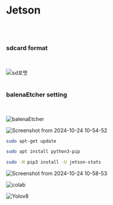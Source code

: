 # Jetson
<br>
<br>

<h3> sdcard format </h3>
<br>

![sd포멧](https://github.com/user-attachments/assets/83a00e63-cffd-4723-a1a1-dc0d400f7545)
<br>
<br>
<h3> balenaEtcher setting </h3>
<br>

![balenaEtcher](https://github.com/user-attachments/assets/d533da02-f024-403f-b018-fc0efa5053e7)

![Screenshot from 2024-10-24 10-54-52](https://github.com/user-attachments/assets/484e205b-8130-4be3-9274-254dd03025eb)
``` bash                                              
sudo apt-get update

sudo apt install python3-pip

sudo -H pip3 install -U jetson-stats
```

![Screenshot from 2024-10-24 10-58-53](https://github.com/user-attachments/assets/cffe9f62-f670-46f9-9cca-3d0d55fa24ea)

![colab](https://github.com/user-attachments/assets/ff77d603-7824-4503-b83b-1d69dbce2d39)

![Yolov8](https://github.com/user-attachments/assets/7ded7c9c-9603-45e0-9f80-5ed687e68716)
